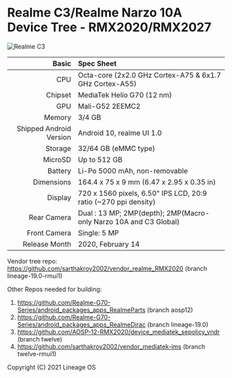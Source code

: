 Realme C3/Realme Narzo 10A Device Tree - RMX2020/RMX2027
================================================================

![Realme C3](https://user-images.githubusercontent.com/47187468/130330695-234069ce-9895-4535-860f-4c8ea57fbb80.png)

Basic   | Spec Sheet
-------:|:-------------------------
CPU     | Octa-core (2x2.0 GHz Cortex-A75 & 6x1.7 GHz Cortex-A55)
Chipset | MediaTek Helio G70 (12 nm)
GPU     | Mali-G52 2EEMC2
Memory  | 3/4 GB
Shipped Android Version | Android 10, realme UI 1.0 
Storage | 32/64 GB (eMMC type)
MicroSD | Up to 512 GB 
Battery | Li-Po 5000 mAh, non-removable
Dimensions | 164.4 x 75 x 9 mm (6.47 x 2.95 x 0.35 in)
Display | 720 x 1560 pixels, 6.50" IPS LCD, 20:9 ratio (~270 ppi density)
Rear Camera  | Dual : 13 MP; 2MP(depth); 2MP(Macro- only Narzo 10A and C3 Global)
Front Camera | Single: 5 MP
Release Month | 2020, February 14 | 2020, May 22 

Vendor tree repo: https://github.com/sarthakroy2002/vendor_realme_RMX2020 (branch lineage-19.0-rmui1)

Other Repos needed for building:

1. https://github.com/Realme-G70-Series/android_packages_apps_RealmeParts (branch aosp12)
2. https://github.com/Realme-G70-Series/android_packages_apps_RealmeDirac (branch lineage-19.0)
3. https://github.com/AOSP-12-RMX2020/device_mediatek_sepolicy_vndr (branch twelve)
4. https://github.com/sarthakroy2002/vendor_mediatek-ims (branch twelve-rmui1)

Copyright (C) 2021 Lineage OS
